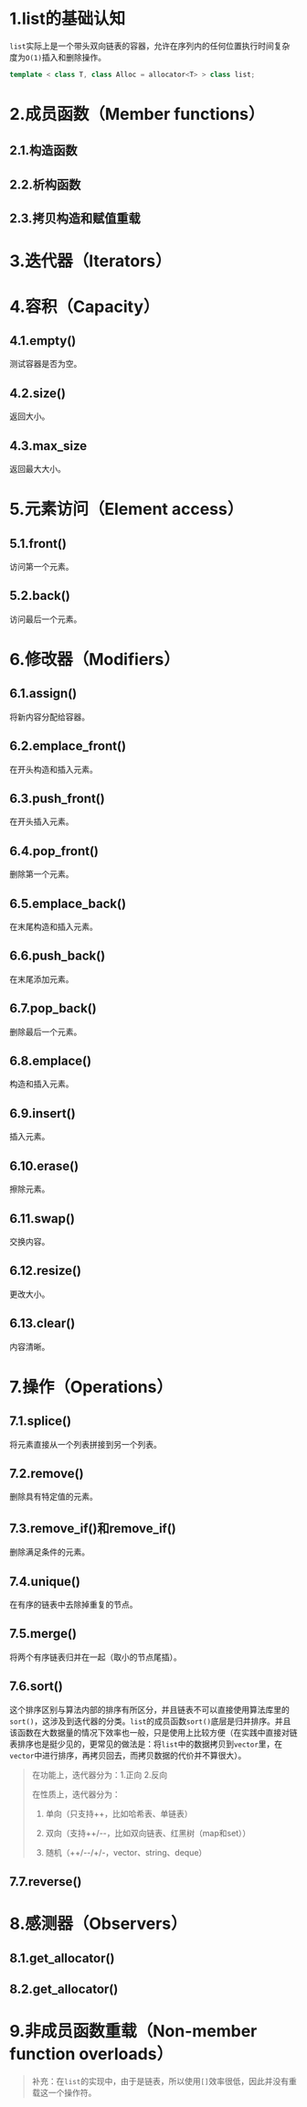 # 1.list的基础认知

`list`实际上是一个带头双向链表的容器，允许在序列内的任何位置执行时间复杂度为`O(1)`插入和删除操作。

```c++
template < class T, class Alloc = allocator<T> > class list;
```

# 2.成员函数（Member functions）

## 2.1.构造函数

## 2.2.析构函数

## 2.3.拷贝构造和赋值重载

# 3.迭代器（Iterators）

# 4.容积（Capacity）

## 4.1.empty()

测试容器是否为空。

## 4.2.size()

返回大小。

## 4.3.max_size

返回最大大小。

# 5.元素访问（Element access）

## 5.1.front()

访问第一个元素。

## 5.2.back()

访问最后一个元素。

# 6.修改器（Modifiers）

## 6.1.assign()

将新内容分配给容器。

## 6.2.emplace_front()

在开头构造和插入元素。

## 6.3.push_front()

在开头插入元素。

## 6.4.pop_front()

删除第一个元素。

## 6.5.emplace_back()

在末尾构造和插入元素。

##  6.6.push_back()

在末尾添加元素。

## 6.7.pop_back()

删除最后一个元素。

## 6.8.emplace()

构造和插入元素。

## 6.9.insert()

插入元素。

## 6.10.erase()

擦除元素。

## 6.11.swap()

交换内容。

## 6.12.resize()

更改大小。

## 6.13.clear()

内容清晰。

# 7.操作（Operations）

## 7.1.splice()

将元素直接从一个列表拼接到另一个列表。

## 7.2.remove()

删除具有特定值的元素。

## 7.3.remove_if()和remove_if()

删除满足条件的元素。

## 7.4.unique()

在有序的链表中去除掉重复的节点。

## 7.5.merge()

将两个有序链表归并在一起（取小的节点尾插）。

## 7.6.sort()

这个排序区别与算法内部的排序有所区分，并且链表不可以直接使用算法库里的`sort()`，这涉及到迭代器的分类。`list`的成员函数`sort()`底层是归并排序。并且该函数在大数据量的情况下效率也一般，只是使用上比较方便（在实践中直接对链表排序也是挺少见的，更常见的做法是：将`list`中的数据拷贝到`vector`里，在`vector`中进行排序，再拷贝回去，而拷贝数据的代价并不算很大）。

> 在功能上，迭代器分为：1.正向 2.反向
> 
> 在性质上，迭代器分为：
> 
> 1. 单向（只支持++，比如哈希表、单链表）
> 
> 2. 双向（支持++/--，比如双向链表、红黑树（map和set））
> 
> 3. 随机（++/--/+/-，vector、string、deque）

## 7.7.reverse()



# 8.感测器（Observers）

## 8.1.get_allocator()

## 8.2.get_allocator()

# 9.非成员函数重载（Non-member function overloads）



> 补充：在`list`的实现中，由于是链表，所以使用`[]`效率很低，因此并没有重载这一个操作符。
